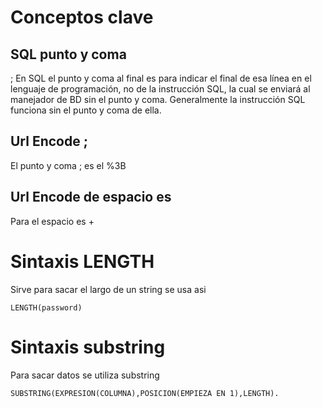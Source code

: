 # Conceptos clave 

## SQL punto y coma

; En SQL el punto y coma al final es para indicar el final de esa línea en el lenguaje de programación, no de la instrucción SQL, la cual se enviará al manejador de BD sin el punto y coma. Generalmente la instrucción SQL funciona sin el punto y coma de ella.

## Url Encode ;

El punto y coma ; es el %3B

## Url Encode de espacio es 

Para el espacio es + 


# Sintaxis LENGTH

Sirve para sacar el largo de un string se usa asi

```
LENGTH(password)

```

# Sintaxis substring

Para sacar datos se utiliza substring

```
SUBSTRING(EXPRESION(COLUMNA),POSICION(EMPIEZA EN 1),LENGTH).
```









